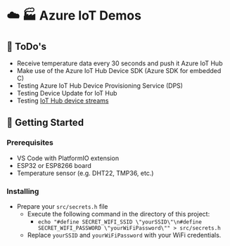 # ☁️ 🏭 Azure IoT Demos

## 📒 ToDo's

- Receive temperature data every 30 seconds and push it Azure IoT Hub
- Make use of the Azure IoT Hub Device SDK (Azure SDK for embedded C)
- Testing Azure IoT Hub Device Provisioning Service (DPS)
- Testing Device Update for IoT Hub
- Testing [IoT Hub device streams](https://learn.microsoft.com/en-us/azure/iot-hub/iot-hub-device-streams-overview)

## 🚀 Getting Started

### Prerequisites

- VS Code with PlatformIO extension
- ESP32 or ESP8266 board
- Temperature sensor (e.g. DHT22, TMP36, etc.)

### Installing

- Prepare your `src/secrets.h` file
  - Execute the following command in the directory of this project:
    - `echo "#define SECRET_WIFI_SSID \"yourSSID\"\n#define SECRET_WIFI_PASSWORD \"yourWiFiPassword\"" > src/secrets.h`
  - Replace `yourSSID` and `yourWiFiPassword` with your WiFi credentials.
